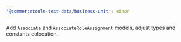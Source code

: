 ```yaml
---
'@commercetools-test-data/business-unit': minor
---
```


Add `Associate` and `AssociateRoleAssignment` models, adjust types and constants colocation.
